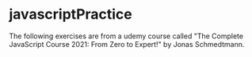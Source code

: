 # javascriptPractice

The following exercises are from a udemy course called "The Complete JavaScript Course 2021: From Zero to Expert!" by Jonas Schmedtmann.
